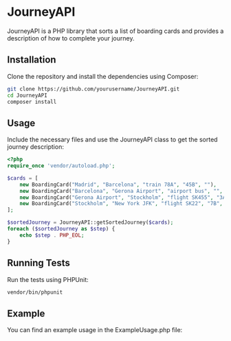 # JourneyAPI

JourneyAPI is a PHP library that sorts a list of boarding cards and provides a description of how to complete your journey.

## Installation

Clone the repository and install the dependencies using Composer:

```sh
git clone https://github.com/yourusername/JourneyAPI.git
cd JourneyAPI
composer install
```

## Usage

Include the necessary files and use the JourneyAPI class to get the sorted journey description:

```php
<?php
require_once 'vendor/autoload.php';

$cards = [
    new BoardingCard("Madrid", "Barcelona", "train 78A", "45B", ""),
    new BoardingCard("Barcelona", "Gerona Airport", "airport bus", "", "No seat assignment."),
    new BoardingCard("Gerona Airport", "Stockholm", "flight SK455", "3A", "Gate 45B. Baggage drop at ticket counter 344."),
    new BoardingCard("Stockholm", "New York JFK", "flight SK22", "7B", "Gate 22. Baggage will be automatically transferred from your last leg.")
];

$sortedJourney = JourneyAPI::getSortedJourney($cards);
foreach ($sortedJourney as $step) {
    echo $step . PHP_EOL;
}
```

## Running Tests

Run the tests using PHPUnit:

```sh
vendor/bin/phpunit
```

## Example

You can find an example usage in the ExampleUsage.php file: